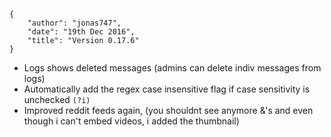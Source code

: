     {
        "author": "jonas747",
        "date": "19th Dec 2016",
        "title": "Version 0.17.6"
    }

- Logs shows deleted messages (admins can delete indiv messages from logs)
- Automatically add the regex case insensitive flag if case sensitivity is unchecked `(?i)`
- Improved reddit feeds again, (you shouldnt see anymore &amp;'s and even though i can't embed videos, i added the thumbnail)
